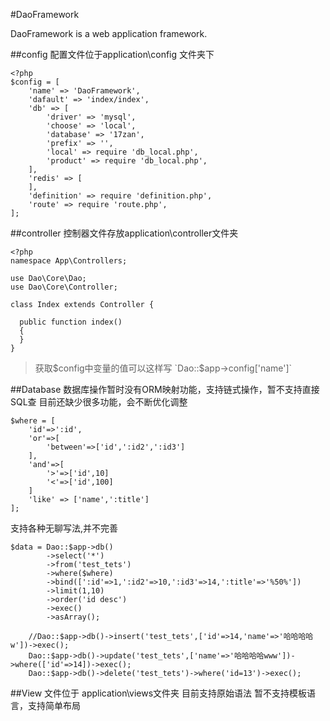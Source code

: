 #DaoFramework

DaoFramework is a  web application framework.

##config
配置文件位于application\config 文件夹下
```
<?php
$config = [
    'name' => 'DaoFramework',
    'dafault' => 'index/index',
    'db' => [
        'driver' => 'mysql',
        'choose' => 'local',
        'database' => '17zan',
        'prefix' => '',
        'local' => require 'db_local.php',
        'product' => require 'db_local.php',
    ],
    'redis' => [
    ],
    'definition' => require 'definition.php',
    'route' => require 'route.php',
];
```

##controller
控制器文件存放application\controller文件夹
```
<?php
namespace App\Controllers;

use Dao\Core\Dao;
use Dao\Core\Controller;

class Index extends Controller {

  public function index()
  {
  }
}
```

>获取$config中变量的值可以这样写 `Dao::$app->config['name']`

##Database
数据库操作暂时没有ORM映射功能，支持链式操作，暂不支持直接SQL查
目前还缺少很多功能，会不断优化调整
```
$where = [
    'id'=>':id',
    'or'=>[
        'between'=>['id',':id2',':id3']
    ],
    'and'=>[
        '>'=>['id',10]
        '<'=>['id',100]
    ]
    'like' => ['name',':title']
];
```
支持各种无聊写法,并不完善
```
$data = Dao::$app->db()
        ->select('*')
        ->from('test_tets')
        ->where($where)
        ->bind([':id'=>1,':id2'=>10,':id3'=>14,':title'=>'%50%'])
        ->limit(1,10)
        ->order('id desc')
        ->exec()
        ->asArray();

    //Dao::$app->db()->insert('test_tets',['id'=>14,'name'=>'哈哈哈哈w'])->exec();
    Dao::$app->db()->update('test_tets',['name'=>'哈哈哈哈www'])->where(['id'=>14])->exec();
    Dao::$app->db()->delete('test_tets')->where('id=13')->exec();
```
##View
文件位于 application\views文件夹
目前支持原始语法 暂不支持模板语言，支持简单布局
